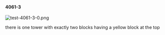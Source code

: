 #### 4061-3
![test-4061-3-0.png](https://github.com/lil-lab/nlvr/raw/master/nlvr/test/images/4/test-4061-3-0.png "test-4061-3-0.png")

there is one tower with exactly two blocks having a yellow block at the top